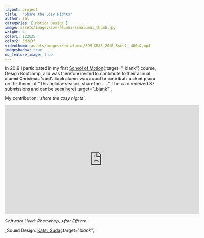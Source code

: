 ```yaml
---
layout: project
title:  "Share the Cosy Nights"
author: sal
categories: [ Motion Design ]
image: assets/images/som-alumni/somalumni_thumb.jpg
weight: 6
color1: 122025
color2: 3d2e3f
videothumb: assets/images/som-alumni/SOM_XMAS_2018_8sec2__480p2.mp4
imageshadow: true
no_feature_image: true
---
```


In 2019 I participated in my first [School of Motion](https://schoolofmotion.com){:target="_blank"} course, Design Bootcamp, and was therefore invited to contribute to their annual alumni Christmas 'card'. Each alumni was asked to contribute a short piece on the theme of "This holiday season, share the .....". The card received 87 submissions and can be seen [here](https://vimeo.com/381084747){:target="_blank"}.

My contribution: _'share the cosy nights'_.

<div class="embed-responsive embed-responsive-16by9 my-5 extended">
  <iframe class="embed-responsive-item image-shadow rounded" src="https://player.vimeo.com/video/494971251?loop=1" width="640" height="360" frameborder="0" allow="autoplay; fullscreen" allowfullscreen></iframe>
</div>

_Software Used: Photoshop, After Effects_

_Sound Design: [Katsu Suda](https://katsusuda.com){:target="_blank"}_
